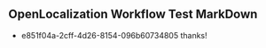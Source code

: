 ## OpenLocalization Workflow Test MarkDown
* e851f04a-2cff-4d26-8154-096b60734805 thanks!

<!--HONumber=Jul16_HO5-->


